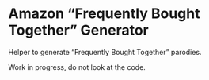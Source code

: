 # Amazon “Frequently Bought Together” Generator

Helper to generate “Frequently Bought Together” parodies.

Work in progress, do not look at the code.
